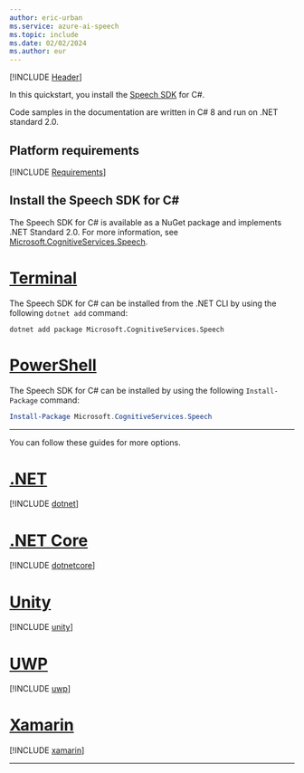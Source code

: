 ```yaml
---
author: eric-urban
ms.service: azure-ai-speech
ms.topic: include
ms.date: 02/02/2024
ms.author: eur
---
```


[!INCLUDE [Header](../../common/csharp.md)]

In this quickstart, you install the [Speech SDK](~/articles/ai-services/speech-service/speech-sdk.md) for C#.

Code samples in the documentation are written in C# 8 and run on .NET standard 2.0.

## Platform requirements

[!INCLUDE [Requirements](csharp-requirements.md)]

## Install the Speech SDK for C#

The Speech SDK for C# is available as a NuGet package and implements .NET Standard 2.0. For more information, see [Microsoft.CognitiveServices.Speech](https://www.nuget.org/packages/Microsoft.CognitiveServices.Speech).

# [Terminal](#tab/dotnetcli)

The Speech SDK for C# can be installed from the .NET CLI by using the following `dotnet add` command:

```dotnetcli
dotnet add package Microsoft.CognitiveServices.Speech
```

# [PowerShell](#tab/powershell)

The Speech SDK for C# can be installed by using the following `Install-Package` command:

```powershell
Install-Package Microsoft.CognitiveServices.Speech
```

---

You can follow these guides for more options.

# [.NET](#tab/dotnet)

[!INCLUDE [dotnet](csharp-dotnet-windows.md)]

# [.NET Core](#tab/dotnetcore)

[!INCLUDE [dotnetcore](csharp-dotnetcore-windows.md)]

# [Unity](#tab/unity)

[!INCLUDE [unity](csharp-unity.md)]

# [UWP](#tab/uwp)

[!INCLUDE [uwp](csharp-uwp.md)]

# [Xamarin](#tab/xamarin)

[!INCLUDE [xamarin](csharp-xamarin.md)]

---
